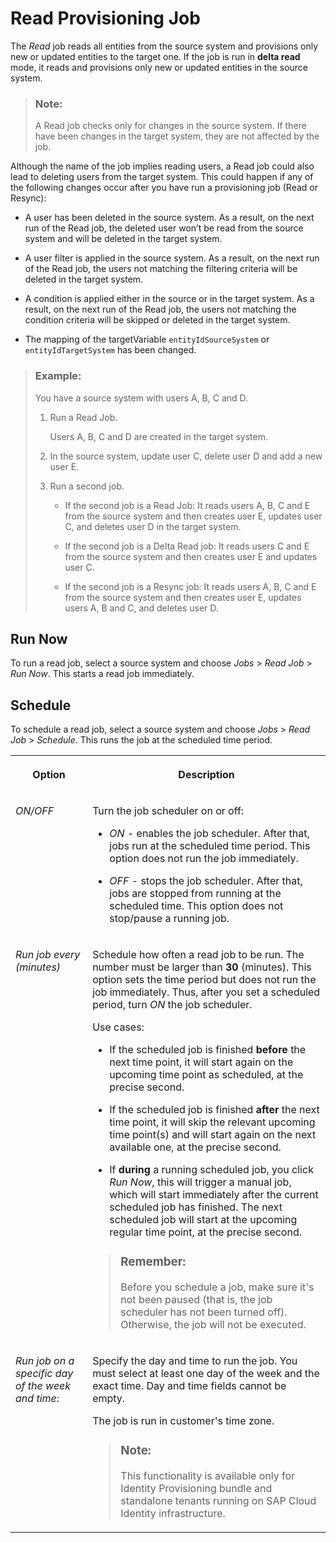 <!-- loio6256021bb76747999c636160f864c1e4 -->

# Read Provisioning Job

The *Read* job reads all entities from the source system and provisions only new or updated entities to the target one. If the job is run in **delta read** mode, it reads and provisions only new or updated entities in the source system.

> ### Note:  
> A Read job checks only for changes in the source system. If there have been changes in the target system, they are not affected by the job.

Although the name of the job implies reading users, a Read job could also lead to deleting users from the target system. This could happen if any of the following changes occur after you have run a provisioning job \(Read or Resync\):

-   A user has been deleted in the source system. As a result, on the next run of the Read job, the deleted user won’t be read from the source system and will be deleted in the target system.

-   A user filter is applied in the source system. As a result, on the next run of the Read job, the users not matching the filtering criteria will be deleted in the target system.

-   A condition is applied either in the source or in the target system. As a result, on the next run of the Read job, the users not matching the condition criteria will be skipped or deleted in the target system.

-   The mapping of the targetVariable `entityIdSourceSystem` or `entityIdTargetSystem` has been changed.


> ### Example:  
> You have a source system with users A, B, C and D.
> 
> 1.  Run a Read Job.
> 
>     Users A, B, C and D are created in the target system.
> 
> 2.  In the source system, update user C, delete user D and add a new user E.
> 
> 3.  Run a second job.
> 
>     -   If the second job is a Read Job: It reads users A, B, C and E from the source system and then creates user E, updates user C, and deletes user D in the target system.
> 
>     -   If the second job is a Delta Read job: It reads users C and E from the source system and then creates user E and updates user C.
> 
>     -   If the second job is a Resync job: It reads users A, B, C and E from the source system and then creates user E, updates users A, B and C, and deletes user D.



<a name="loio6256021bb76747999c636160f864c1e4__section_iq2_jld_lvb"/>

## Run Now

To run a read job, select a source system and choose *Jobs* \> *Read Job* \> *Run Now*. This starts a read job immediately.



<a name="loio6256021bb76747999c636160f864c1e4__section_ypn_kld_lvb"/>

## Schedule

To schedule a read job, select a source system and choose *Jobs* \> *Read Job* \> *Schedule*. This runs the job at the scheduled time period.


<table>
<tr>
<th valign="top">

Option

</th>
<th valign="top">

Description

</th>
</tr>
<tr>
<td valign="top">

*ON/OFF* 

</td>
<td valign="top">

Turn the job scheduler on or off:

-   *ON* - enables the job scheduler. After that, jobs run at the scheduled time period. This option does not run the job immediately.

-   *OFF* - stops the job scheduler. After that, jobs are stopped from running at the scheduled time. This option does not stop/pause a running job.




</td>
</tr>
<tr>
<td valign="top">

*Run job every \(minutes\)* 

</td>
<td valign="top">

Schedule how often a read job to be run. The number must be larger than **30** \(minutes\). This option sets the time period but does not run the job immediately. Thus, after you set a scheduled period, turn *ON* the job scheduler.

Use cases:

-   If the scheduled job is finished **before** the next time point, it will start again on the upcoming time point as scheduled, at the precise second.

-   If the scheduled job is finished **after** the next time point, it will skip the relevant upcoming time point\(s\) and will start again on the next available one, at the precise second.

-   If **during** a running scheduled job, you click *Run Now*, this will trigger a manual job, which will start immediately after the current scheduled job has finished. The next scheduled job will start at the upcoming regular time point, at the precise second.


> ### Remember:  
> Before you schedule a job, make sure it's not been paused \(that is, the job scheduler has not been turned off\). Otherwise, the job will not be executed.



</td>
</tr>
<tr>
<td valign="top">

*Run job on a specific day of the week and time*:

</td>
<td valign="top">

Specify the day and time to run the job. You must select at least one day of the week and the exact time. Day and time fields cannot be empty.

The job is run in customer's time zone.

> ### Note:  
> This functionality is available only for Identity Provisioning bundle and standalone tenants running on SAP Cloud Identity infrastructure.



</td>
</tr>
</table>

